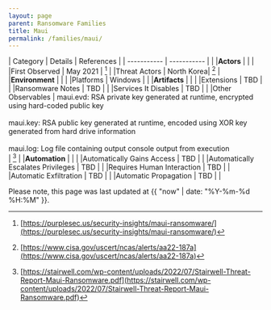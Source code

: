 ```yaml
---
layout: page
parent: Ransomware Families
title: Maui
permalink: /families/maui/
---
```


| Category | Details | References | 
| ----------- | ----------- | | 
|**Actors** | | |
|First Observed | May 2021 | [^1] |
|Threat Actors | North Korea| [^2] |
|**Environment** | | |
|Platforms | Windows | |
|**Artifacts** | | |
|Extensions | TBD | |
|Ransomware Notes | TBD | |
|Services It Disables | TBD | |
|Other Observables | maui.evd: RSA private key generated at runtime, encrypted using hard-coded public key<br><br>maui.key: RSA public key generated at runtime, encoded using XOR key generated from hard drive information<br><br>maui.log: Log file containing output console output from execution<br> | [^3] |
|**Automation** | | |
|Automatically Gains Access	 | TBD |  |
|Automatically Escalates Privileges | TBD | |
|Requires Human Interaction | TBD | |
|Automatic Exfiltration | TBD | |
|Automatic Propagation | TBD | |


[^1]: [https://purplesec.us/security-insights/maui-ransomware/](https://purplesec.us/security-insights/maui-ransomware/)
[^2]: [https://www.cisa.gov/uscert/ncas/alerts/aa22-187a](https://www.cisa.gov/uscert/ncas/alerts/aa22-187a)
[^3]: [https://stairwell.com/wp-content/uploads/2022/07/Stairwell-Threat-Report-Maui-Ransomware.pdf](https://stairwell.com/wp-content/uploads/2022/07/Stairwell-Threat-Report-Maui-Ransomware.pdf)


Please note, this page was last updated at {{ "now" | date: "%Y-%m-%d %H:%M" }}.
